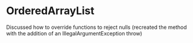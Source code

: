 # OrderedArrayList
Discussed how to override functions to reject nulls (recreated the method with the addition of an IllegalArgumentException throw)
